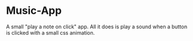 # Music-App

A small "play a note on click" app. All it does is play a sound when a button is clicked with a small css animation.
